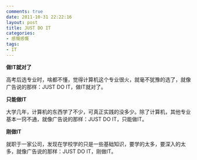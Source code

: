 ```yaml
---
comments: true
date: 2011-10-31 22:22:16
layout: post
title: JUST DO IT
categories:
- 感慨感慨
tags:
- IT
---
```


**做IT就对了**

高考后选专业时，啥都不懂，觉得计算机这个专业很火，就毫不犹豫的选了，就像广告说的那样：JUST DO IT，做IT就对了。

**只能做IT**

大学几年，计算机的东西学了不少，可真正实践的没多少。除了计算机，其他专业基本一窍不通，就像广告说的那样：JUST DO IT，只能做IT。

**刚做IT**

就职于一家公司，发现在学校学的只是一些基础知识，要学的太多，要深入的太多，就像广告说的那样：JUST DO IT，刚做IT。
